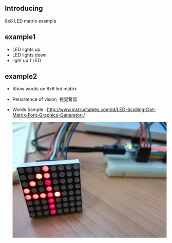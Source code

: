 ## Introducing
8x8 LED matrix example


## example1
* LED lights up  
* LED lights down  
* light up 1 LED  


## example2
* Show words on 8x8 led matrix  
* Persistence of vision, 視覺暫留  
* Words Sample : http://www.instructables.com/id/LED-Scolling-Dot-Matrix-Font-Graphics-Generator-/  

  ![](images/example2.jpg)
